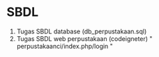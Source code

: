 # SBDL
1. Tugas SBDL database (db_perpustakaan.sql)
2. Tugas SBDL web perpustakaan (codeigneter) " perpustakaanci/index.php/login "
